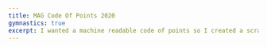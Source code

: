```yaml
---
title: MAG Code Of Points 2020
gymnastics: true
excerpt: I wanted a machine readable code of points so I created a scraper with python and pulled out the relevant information. The most up to date version is available on github. Feel free to find any faults and send pull requests, due to the fickle nature of pdf scraping and my lack of experience coding there are bound to be errors.
---
```



<code-of-points></code-of-points>